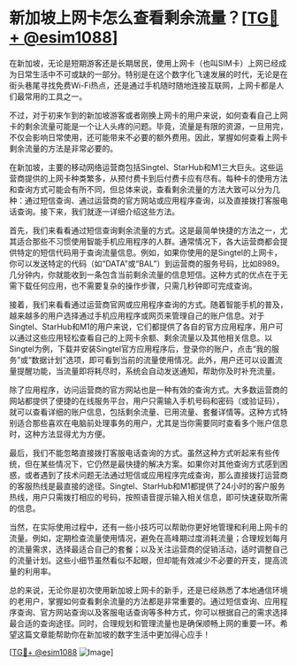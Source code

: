 # 新加坡上网卡怎么查看剩余流量？[[TG💪+ @esim1088](https://t.me/s/esim1088)]

在新加坡，无论是短期游客还是长期居民，使用上网卡（也叫SIM卡）上网已经成为日常生活中不可或缺的一部分。特别是在这个数字化飞速发展的时代，无论是在街头巷尾寻找免费Wi-Fi热点，还是通过手机随时随地连接互联网，上网卡都是人们最常用的工具之一。

不过，对于初来乍到的新加坡游客或者刚换上网卡的用户来说，如何查看自己上网卡的剩余流量可能是一个让人头疼的问题。毕竟，流量是有限的资源，一旦用完，不仅会影响日常使用，还可能带来不必要的额外费用。因此，掌握如何查看上网卡剩余流量的方法是非常必要的。

在新加坡，主要的移动网络运营商包括Singtel、StarHub和M1三大巨头。这些运营商提供的上网卡种类繁多，从预付费卡到后付费卡应有尽有。每种卡的使用方法和查询方式可能会有所不同，但总体来说，查看剩余流量的方法大致可以分为几种：通过短信查询、通过运营商的官方网站或应用程序查询，以及直接拨打客服电话查询。接下来，我们就逐一详细介绍这些方法。

首先，我们来看看通过短信查询剩余流量的方式。这是最简单快捷的方法之一，尤其适合那些不习惯使用智能手机应用程序的人群。通常情况下，各大运营商都会提供特定的短信代码用于查询流量信息。例如，如果你使用的是Singtel的上网卡，你可以发送特定的代码（如“DATA”或“BAL”）到运营商的服务号码，比如8989。几分钟内，你就能收到一条包含当前剩余流量的信息短信。这种方式的优点在于无需下载任何应用，也不需要复杂的操作步骤，只需几秒钟即可完成查询。

接着，我们来看看通过运营商官网或应用程序查询的方式。随着智能手机的普及，越来越多的用户选择通过手机应用程序或网页来管理自己的账户信息。对于Singtel、StarHub和M1的用户来说，它们都提供了各自的官方应用程序，用户可以通过这些应用轻松查看自己的上网卡余额、剩余流量以及其他相关信息。以Singtel为例，下载并安装Singtel官方应用程序后，登录你的账户，点击“我的服务”或“数据计划”选项，即可看到当前的流量使用情况。此外，用户还可以设置流量提醒功能，当流量即将耗尽时，系统会自动发送通知，帮助你及时补充流量。

除了应用程序，访问运营商的官方网站也是一种有效的查询方式。大多数运营商的网站都提供了便捷的在线服务平台，用户只需输入手机号码和密码（或验证码），就可以查看详细的账户信息，包括剩余流量、已用流量、套餐详情等。这种方式特别适合那些喜欢在电脑前处理事务的用户，尤其是当你需要同时查看多个账户信息时，这种方法显得尤为方便。

最后，我们不能忽略直接拨打客服电话查询的方式。虽然这种方式听起来有些传统，但在某些情况下，它仍然是最快捷的解决方案。如果你对其他查询方式感到困惑，或者遇到了技术问题无法通过短信或应用程序完成查询，那么直接拨打运营商的客服热线是最直接的途径。Singtel、StarHub和M1都提供了24小时的客户服务热线，用户只需拨打相应的号码，按照语音提示输入相关信息，即可快速获取所需的信息。

当然，在实际使用过程中，还有一些小技巧可以帮助你更好地管理和利用上网卡的流量。例如，定期检查流量使用情况，避免在高峰期过度消耗流量；合理规划每月的流量需求，选择最适合自己的套餐；以及关注运营商的促销活动，适时调整自己的流量计划。这些小细节虽然看似不起眼，但却能有效减少不必要的开支，提高流量的利用率。

总的来说，无论你是初次使用新加坡上网卡的新手，还是已经熟悉了本地通信环境的老用户，掌握如何查看剩余流量的方法都是非常重要的。通过短信查询、应用程序查询、官方网站查询以及客服电话查询等多种方式，你可以根据自己的需求选择最合适的查询途径。同时，合理规划和管理流量也是确保顺畅上网的重要一环。希望这篇文章能帮助你在新加坡的数字生活中更加得心应手！

[[TG💪+ @esim1088](https://t.me/s/esim1088) ![Image](https://i.postimg.cc/4NQfJmqS/Snipaste-2025-05-13-00-14-12.png)]